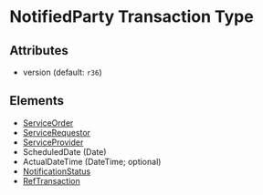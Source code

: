 # NotifiedParty Transaction Type

## Attributes

- version (default: `r36`)

## Elements

- [ServiceOrder](../ServiceOrder_r41/ServiceOrderHeader.md)
- [ServiceRequestor](../Common_r43/PartyIdentifier.md)
- [ServiceProvider](../Common_r43/PartyIdentifier.md)
- ScheduledDate (Date)			
- ActualDateTime (DateTime; optional)
- [NotificationStatus](NotificationStatus.md)
- [RefTransaction](NotificationPayload.md)